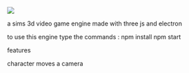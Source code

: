 <a href="https://codeclimate.com/github/etiennerin/SchnitzlerEngine/maintainability"><img src="https://api.codeclimate.com/v1/badges/6cfcde06d5d734ae96fe/maintainability" /></a>

a sims 3d video game engine made with three js and electron

to use this engine type the commands :
npm install
npm start

features

character moves
a camera 

